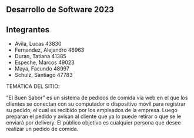 ## Desarrollo de Software 2023

## Integrantes

* Avila, Lucas 43830 
* Fernandez, Alejandro 46963 
* Duran, Tatiana 41385 
* Espeche, Marcos 49023 
* Maya, Facundo 48997 
* Schulz, Santiago 47783

TEMÁTICA DEL SITIO:

"El Buen Sabor" es un sistema de pedidos de comida via web en el que los clientes se conectan con su computador o dispositivo móvil para registrar su pedido, el cual es recibido por los empleados de la empresa. Luego preparan el pedido y avisan al cliente que ya lo puede retirar o que se le enviará por delivery. El público objetivo es cualquier persona que desee realizar un pedido de comida.

